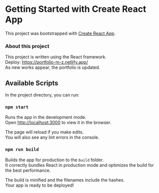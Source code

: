 # Getting Started with Create React App

This project was bootstrapped with [Create React App](https://github.com/facebook/create-react-app).

### About this project

This project is written using the React framework.\
Deploy: https://portfolio-m-z.netlify.app/ \
As new works appear, the portfolio is updated.

## Available Scripts

In the project directory, you can run:

### `npm start`

Runs the app in the development mode.\
Open [http://localhost:3000](http://localhost:3000) to view it in the browser.

The page will reload if you make edits.\
You will also see any lint errors in the console.

### `npm run build`

Builds the app for production to the `build` folder.\
It correctly bundles React in production mode and optimizes the build for the best performance.

The build is minified and the filenames include the hashes.\
Your app is ready to be deployed!

